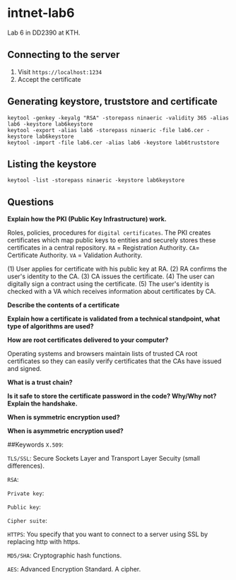 # intnet-lab6
Lab 6 in DD2390 at KTH.

## Connecting to the server
1. Visit `https://localhost:1234`
2. Accept the certificate

## Generating keystore, truststore and certificate
```
keytool -genkey -keyalg "RSA" -storepass ninaeric -validity 365 -alias lab6 -keystore lab6keystore
keytool -export -alias lab6 -storepass ninaeric -file lab6.cer -keystore lab6keystore
keytool -import -file lab6.cer -alias lab6 -keystore lab6truststore
```

## Listing the keystore
`keytool -list -storepass ninaeric -keystore lab6keystore`

## Questions

**Explain how the PKI (Public Key Infrastructure) work.**

Roles, policies, procedures for `digital certificates`. The PKI creates certificates which map public keys to entities and securely stores these certificates in a central repository.
`RA` = Registration Authority. `CA`= Certificate Authority. `VA` = Validation Authority.

(1) User applies for certificate with his public key at RA. (2) RA confirms the user's identity to the CA. (3) CA issues the certificate. (4) The user can digitally sign a contract using the certificate. (5) The user's identity is checked with a VA which receives information about certificates by CA.


**Describe the contents of a certificate**


**Explain how a certificate is validated from a technical standpoint, what type of algorithms are used?**


**How are root certificates delivered to your computer?**

Operating systems and browsers maintain lists of trusted CA root certificates so they can easily verify certificates that the CAs have issued and signed.

**What is a trust chain?**


**Is it safe to store the certificate password in the code? Why/Why not? Explain the handshake.**


**When is symmetric encryption used?**


**When is asymmetric encryption used?**

##Keywords
`X.509`:

`TLS/SSL`: Secure Sockets Layer and Transport Layer Secuity (small differences).

`RSA`:

`Private key`:

`Public key`:

`Cipher suite`:

`HTTPS`: You specify that you want to connect to a server using SSL by replacing http with https.

`MD5/SHA`: Cryptographic hash functions.

`AES`: Advanced Encryption Standard. A cipher.


